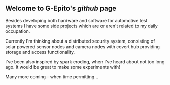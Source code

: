 ## Welcome to G-Epito's _github_ page

Besides developing both hardware and software for automotive test systems I have some side projects which are or aren't related to my daily occupation.

Currently I'm thinking about a distributed security system, consisting of solar powered sensor nodes and camera nodes with covert hub providing storage and access functionality.

I've been also inspired by spark eroding, when I've heard about not too long ago. It would be great to make some experiments with!

Many more coming - when time permitting...
